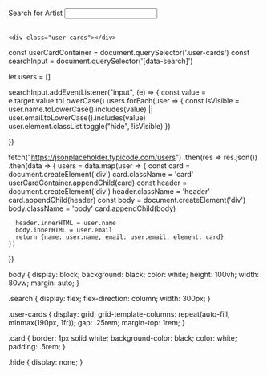  <!-- From youtube video https://www.youtube.com/watch?v=TlP5WIxVirU&t=662s -->

<body>
    <div class="search">
        <label for="search">Search for Artist</label>
        <input type="search" id="search" data-search><br><br>
    </div>

    <div class="user-cards"></div>

</body>


const userCardContainer = document.querySelector('.user-cards')
const searchInput = document.querySelector('[data-search]')

let users = []

searchInput.addEventListener("input", (e) => {
  const value = e.target.value.toLowerCase()
  users.forEach(user => {
    const isVisible = user.name.toLowerCase().includes(value) || user.email.toLowerCase().includes(value)
    user.element.classList.toggle("hide", !isVisible)
  })
  
})

fetch("https://jsonplaceholder.typicode.com/users")
  .then(res => res.json())
  .then(data => {
    users = data.map(user => {
      const card = document.createElement('div')
      card.className = 'card'
      userCardContainer.appendChild(card)
      const header = document.createElement('div')
      header.className = 'header'
      card.appendChild(header)
      const body = document.createElement('div')
      body.className = 'body'
      card.appendChild(body)
     
      header.innerHTML = user.name
      body.innerHTML = user.email 
      return {name: user.name, email: user.email, element: card}
    })

  })


body {
  display: block;
  background: black;
  color: white;
  height: 100vh;
  width: 80vw;
  margin: auto;
}


.search {
  display: flex;
  flex-direction: column;
  width: 300px;
}

.user-cards {
  display: grid;
  grid-template-columns: repeat(auto-fill, minmax(190px, 1fr));
  gap: .25rem;
  margin-top: 1rem;
}

.card {
  border: 1px solid white;
  background-color: black;
  color: white;
  padding: .5rem;
}

.hide {
  display: none;
}
